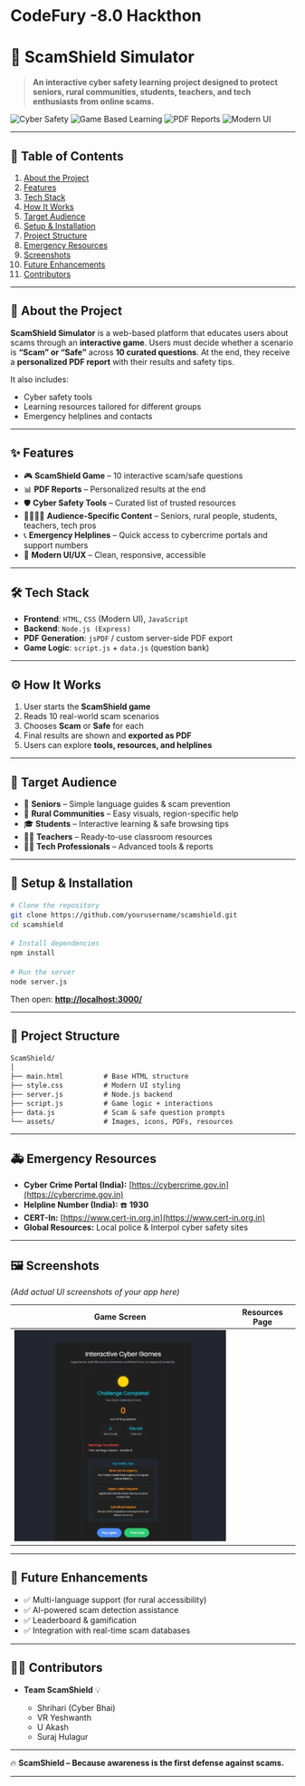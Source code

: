 # CodeFury -8.0 Hackthon

# 🚨 ScamShield Simulator

> **An interactive cyber safety learning project designed to protect seniors, rural communities, students, teachers, and tech enthusiasts from online scams.**

![Cyber Safety](https://img.shields.io/badge/Cyber-Safety-blue?style=for-the-badge)
![Game Based Learning](https://img.shields.io/badge/Game-Interactive-green?style=for-the-badge)
![PDF Reports](https://img.shields.io/badge/Reports-PDF-red?style=for-the-badge)
![Modern UI](https://img.shields.io/badge/UI-Modern-orange?style=for-the-badge)

---

## 📖 Table of Contents

1. [About the Project](#-about-the-project)
2. [Features](#-features)
3. [Tech Stack](#-tech-stack)
4. [How It Works](#-how-it-works)
5. [Target Audience](#-target-audience)
6. [Setup & Installation](#-setup--installation)
7. [Project Structure](#-project-structure)
8. [Emergency Resources](#-emergency-resources)
9. [Screenshots](#-screenshots)
10. [Future Enhancements](#-future-enhancements)
11. [Contributors](#-contributors)

---

## 📌 About the Project

**ScamShield Simulator** is a web-based platform that educates users about scams through an **interactive game**.
Users must decide whether a scenario is **“Scam” or “Safe”** across **10 curated questions**.
At the end, they receive a **personalized PDF report** with their results and safety tips.

It also includes:

* Cyber safety tools
* Learning resources tailored for different groups
* Emergency helplines and contacts

---

## ✨ Features

* 🎮 **ScamShield Game** – 10 interactive scam/safe questions
* 📊 **PDF Reports** – Personalized results at the end
* 🛡️ **Cyber Safety Tools** – Curated list of trusted resources
* 👨‍👩‍👧‍👦 **Audience-Specific Content** – Seniors, rural people, students, teachers, tech pros
* 📞 **Emergency Helplines** – Quick access to cybercrime portals and support numbers
* 🎨 **Modern UI/UX** – Clean, responsive, accessible

---

## 🛠 Tech Stack

* **Frontend**: `HTML`, `CSS` (Modern UI), `JavaScript`
* **Backend**: `Node.js (Express)`
* **PDF Generation**: `jsPDF` / custom server-side PDF export
* **Game Logic**: `script.js` + `data.js` (question bank)

---

## ⚙️ How It Works

1. User starts the **ScamShield game**
2. Reads 10 real-world scam scenarios
3. Chooses **Scam** or **Safe** for each
4. Final results are shown and **exported as PDF**
5. Users can explore **tools, resources, and helplines**

---

## 🎯 Target Audience

* 👵 **Seniors** – Simple language guides & scam prevention
* 🌾 **Rural Communities** – Easy visuals, region-specific help
* 🎓 **Students** – Interactive learning & safe browsing tips
* 👩‍🏫 **Teachers** – Ready-to-use classroom resources
* 👨‍💻 **Tech Professionals** – Advanced tools & reports

---

## 🔧 Setup & Installation

```bash
# Clone the repository
git clone https://github.com/yourusername/scamshield.git
cd scamshield

# Install dependencies
npm install

# Run the server
node server.js
```

Then open: **[http://localhost:3000/](http://localhost:3000/)**

---

## 📂 Project Structure

```
ScamShield/
│
├── main.html          # Base HTML structure
├── style.css          # Modern UI styling
├── server.js          # Node.js backend
├── script.js          # Game logic + interactions
├── data.js            # Scam & safe question prompts
└── assets/            # Images, icons, PDFs, resources
```

---

## 🚑 Emergency Resources

* **Cyber Crime Portal (India):** [https://cybercrime.gov.in](https://cybercrime.gov.in)
* **Helpline Number (India):** ☎️ **1930**
* **CERT-In:** [https://www.cert-in.org.in](https://www.cert-in.org.in)
* **Global Resources:** Local police & Interpol cyber safety sites

---

## 🖼 Screenshots

*(Add actual UI screenshots of your app here)*

| Game Screen                                                  | Resources Page                        |
| ------------------------------------------------------------ | ------------------------------------- |
| ![Game](/images/game.jpeg) |                                 | ![Resources](/images/resource.png) |

---

## 🚀 Future Enhancements

* ✅ Multi-language support (for rural accessibility)
* ✅ AI-powered scam detection assistance
* ✅ Leaderboard & gamification
* ✅ Integration with real-time scam databases

---

## 👨‍💻 Contributors

* **Team ScamShield** 💡

  * Shrihari (Cyber Bhai)
  * VR Yeshwanth
  * U Akash
  * Suraj Hulagur

---

🔥 **ScamShield – Because awareness is the first defense against scams.**

---
